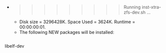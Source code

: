 * >>>>>>>>> Running inst-xtra-zfs-dev.sh ...
  * Disk size = 3296428K. Space Used = 3624K. Runtime = 00:00:00:01.
  * The following NEW packages will be installed:
  ```bash
libelf-dev
  ```
